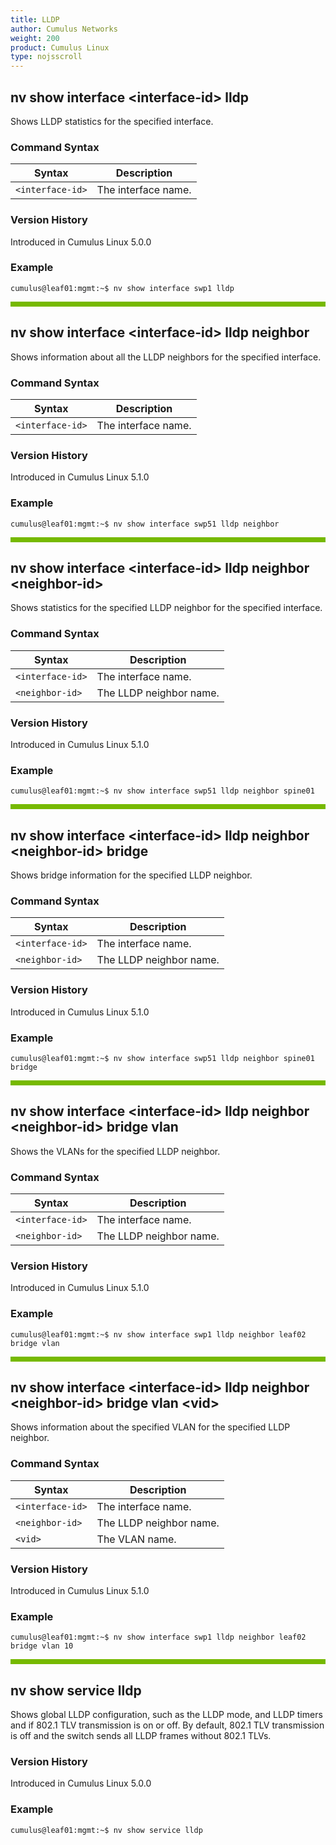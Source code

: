 ```yaml
---
title: LLDP
author: Cumulus Networks
weight: 200
product: Cumulus Linux
type: nojsscroll
---
```

## nv show interface \<interface-id\> lldp

Shows LLDP statistics for the specified interface.

### Command Syntax

| Syntax |  Description   |
| --------- | -------------- |
| `<interface-id>`    |  The interface name.|

### Version History

Introduced in Cumulus Linux 5.0.0

### Example

```
cumulus@leaf01:mgmt:~$ nv show interface swp1 lldp
```

<HR STYLE="BORDER: DASHED RGB(118,185,0) 1.0PX;BACKGROUND-COLOR: RGB(118,185,0);HEIGHT: 6.0PX;"/>

## nv show interface \<interface-id\> lldp neighbor

Shows information about all the LLDP neighbors for the specified interface.

### Command Syntax

| Syntax |  Description   |
| --------- | -------------- |
| `<interface-id>`    |  The interface name.|

### Version History

Introduced in Cumulus Linux 5.1.0

### Example

```
cumulus@leaf01:mgmt:~$ nv show interface swp51 lldp neighbor
```

<HR STYLE="BORDER: DASHED RGB(118,185,0) 1.0PX;BACKGROUND-COLOR: RGB(118,185,0);HEIGHT: 6.0PX;"/>

## nv show interface \<interface-id\> lldp neighbor \<neighbor-id\>

Shows statistics for the specified LLDP neighbor for the specified interface.

### Command Syntax

| Syntax |  Description   |
| --------- | -------------- |
| `<interface-id>`    |  The interface name.|
| `<neighbor-id>` |  The LLDP neighbor name. |

### Version History

Introduced in Cumulus Linux 5.1.0

### Example

```
cumulus@leaf01:mgmt:~$ nv show interface swp51 lldp neighbor spine01
```

<HR STYLE="BORDER: DASHED RGB(118,185,0) 1.0PX;BACKGROUND-COLOR: RGB(118,185,0);HEIGHT: 6.0PX;"/>

## nv show interface \<interface-id\> lldp neighbor \<neighbor-id\> bridge

Shows bridge information for the specified LLDP neighbor.

### Command Syntax

| Syntax |  Description   |
| --------- | -------------- |
| `<interface-id>`    |  The interface name.|
| `<neighbor-id>` |  The LLDP neighbor name. |

### Version History

Introduced in Cumulus Linux 5.1.0

### Example

```
cumulus@leaf01:mgmt:~$ nv show interface swp51 lldp neighbor spine01 bridge
```

<HR STYLE="BORDER: DASHED RGB(118,185,0) 1.0PX;BACKGROUND-COLOR: RGB(118,185,0);HEIGHT: 6.0PX;"/>

## nv show interface \<interface-id\> lldp neighbor \<neighbor-id\> bridge vlan

Shows the VLANs for the specified LLDP neighbor.

### Command Syntax

| Syntax |  Description   |
| --------- | -------------- |
| `<interface-id>`    |  The interface name.|
| `<neighbor-id>` |  The LLDP neighbor name. |

### Version History

Introduced in Cumulus Linux 5.1.0

### Example

```
cumulus@leaf01:mgmt:~$ nv show interface swp1 lldp neighbor leaf02 bridge vlan
```

<HR STYLE="BORDER: DASHED RGB(118,185,0) 1.0PX;BACKGROUND-COLOR: RGB(118,185,0);HEIGHT: 6.0PX;"/>

## nv show interface \<interface-id\> lldp neighbor \<neighbor-id\> bridge vlan \<vid\>

Shows information about the specified VLAN for the specified LLDP neighbor.

### Command Syntax

| Syntax |  Description   |
| --------- | -------------- |
| `<interface-id>`    |  The interface name.|
| `<neighbor-id>` |  The LLDP neighbor name. |
| `<vid>` | The VLAN name.|

### Version History

Introduced in Cumulus Linux 5.1.0

### Example

```
cumulus@leaf01:mgmt:~$ nv show interface swp1 lldp neighbor leaf02 bridge vlan 10
```

<HR STYLE="BORDER: DASHED RGB(118,185,0) 1.0PX;BACKGROUND-COLOR: RGB(118,185,0);HEIGHT: 6.0PX;"/>

## nv show service lldp

Shows global LLDP configuration, such as the LLDP mode, and LLDP timers and if 802.1 TLV transmission is on or off. By default, 802.1 TLV transmission is off and the switch sends all LLDP frames without 802.1 TLVs.

### Version History

Introduced in Cumulus Linux 5.0.0

### Example

```
cumulus@leaf01:mgmt:~$ nv show service lldp
```
